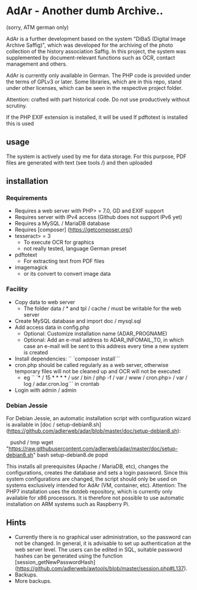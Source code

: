 # AdAr - Another dumb Archive..
(sorry, ATM german only)

AdAr is a further development based on the system "DiBaS (Digital Image Archive Saffig)", which was developed for the archiving of the photo collection of the history association Saffig. In this project, the system was supplemented by document-relevant functions such as OCR, contact management and others.

AdAr is currently only available in German. The PHP code is provided under the terms of GPLv3 or later. Some libraries, which are in this repo, stand under other licenses, which can be seen in the respective project folder.

Attention: crafted with part historical code. Do not use productively without scrutiny.

If the PHP EXIF ​​extension is installed, it will be used
If pdftotext is installed this is used

## usage
The system is actively used by me for data storage. For this purpose, PDF files are generated with text (see tools /) and then uploaded

## installation

### Requirements

 - Requires a web server with PHP> = 7.0, GD and EXIF ​​support
 - Requires server with IPv4 access (Github does not support IPv6 yet)
 - Requires a MySQL / MariaDB database
 - Requires [composer] (https://getcomposer.org/)
 - tesseract> = 3
   - To execute OCR for graphics
   - not really tested, language German preset
 - pdftotext
   - For extracting text from PDF files
 - imagemagick
   - or its convert to convert image data

### Facility

 - Copy data to web server
   - The folder data / * and tpl / cache / must be writable for the web server
 - Create MySQL database and import doc / mysql.sql
 - Add access data in config.php
   - Optional: Customize installation name (ADAR_PROGNAME)
   - Optional: Add an e-mail address to ADAR_INFOMAIL_TO, in which case an e-mail will be sent to this address every time a new system is created
 - Install dependencies: `` `composer install```
 - cron.php should be called regularly as a web server, otherwise temporary files will not be cleaned up and OCR will not be executed
   - eg `` `* / 15 * * * * / usr / bin / php -f / var / www / cron.php> / var / log / adar.cron.log``` in crontab
 - Login with admin / admin

### Debian Jessie

For Debian Jessie, an automatic installation script with configuration wizard is available in [doc / setup-debian8.sh] (https://github.com/adlerweb/adar/blob/master/doc/setup-debian8.sh):

`` ``
pushd / tmp
wget "https://raw.githubusercontent.com/adlerweb/adar/master/doc/setup-debian8.sh"
bash setup-debian8.de
popd
`` ``

This installs all prerequisites (Apache / MariaDB, etc), changes the configurations, creates the database and sets a login password. Since this system configurations are changed, the script should only be used on systems exclusively intended for AdAr (VM, container, etc).
Attention: The PHP7 installation uses the dotdeb repository, which is currently only available for x86 processors. It is therefore not possible to use automatic installation on ARM systems such as Raspberry Pi.

## Hints
 - Currently there is no graphical user administration, so the password can not be changed. In general, it is advisable to set up authentication at the web server level. The users can be edited in SQL, suitable password hashes can be generated using the function [session_getNewPasswordHash] (https://github.com/adlerweb/awtools/blob/master/session.php#L137).
 - Backups.
 - More backups.